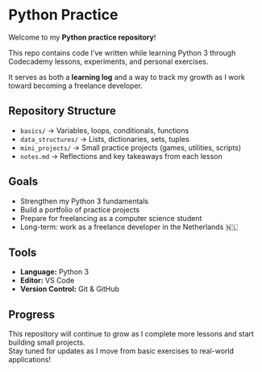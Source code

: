 # Python Practice 

Welcome to my **Python practice repository**!  

This repo contains code I’ve written while learning Python 3 through Codecademy lessons, experiments, and personal exercises. 

It serves as both a **learning log** and a way to track my growth as I work toward becoming a freelance developer.



## Repository Structure
- `basics/` → Variables, loops, conditionals, functions  
- `data_structures/` → Lists, dictionaries, sets, tuples  
- `mini_projects/` → Small practice projects (games, utilities, scripts)  
- `notes.md` → Reflections and key takeaways from each lesson  



## Goals
- Strengthen my Python 3 fundamentals  
- Build a portfolio of practice projects  
- Prepare for freelancing as a computer science student  
- Long-term: work as a freelance developer in the Netherlands 🇳🇱  



## Tools
- **Language:** Python 3  
- **Editor:** VS Code  
- **Version Control:** Git & GitHub  



## Progress
This repository will continue to grow as I complete more lessons and start building small projects.  
Stay tuned for updates as I move from basic exercises to real-world applications!

